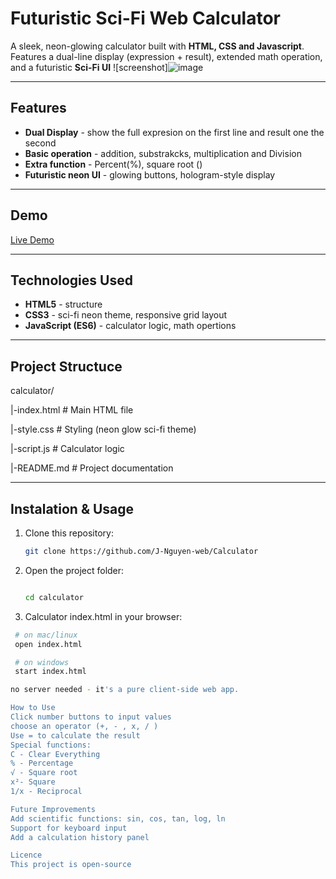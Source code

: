   # Futuristic Sci-Fi Web Calculator

  A sleek, neon-glowing calculator built with **HTML, CSS and Javascript**.
  Features a dual-line display (expression + result), extended math operation, and a futuristic **Sci-Fi UI**
  ![screenshot]<img alt="image" src="[https://ibb.co/rKtM5ySH]" />

  ---

  ## Features

  - **Dual Display** - show the full expresion on the first line and result one the second
  - **Basic operation** - addition, substrakcks, multiplication and Division
  - **Extra function** - Percent(%), square root ()
  - **Futuristic neon UI** - glowing buttons, hologram-style display

  ---

  ## Demo

  [Live Demo](https://j-nguyen-web.github.io/Calculator/)

  ---

  ## Technologies Used

  - **HTML5** - structure
  - **CSS3** - sci-fi neon theme, responsive grid layout
  - **JavaScript (ES6)** - calculator logic, math opertions
  
  ---

## Project Structuce

calculator/

|-index.html # Main HTML file

|-style.css # Styling (neon glow sci-fi theme)

|-script.js # Calculator logic

|-README.md # Project documentation

---

## Instalation & Usage

1. Clone this repository:
   ```bash
   git clone https://github.com/J-Nguyen-web/Calculator
   
2. Open the project folder:
   ```bash

   cd calculator

3. Calculator index.html in your browser:
  ```bash
   # on mac/linux
   open index.html

   # on windows
   start index.html

no server needed - it's a pure client-side web app.

How to Use
Click number buttons to input values
choose an operator (+, - , x, / )
Use = to calculate the result
Special functions:
  C - Clear Everything
  % - Percentage
  √ - Square root
  x²- Square
  1/x - Reciprocal

Future Improvements
  Add scientific functions: sin, cos, tan, log, ln
  Support for keyboard input
  Add a calculation history panel

Licence
This project is open-source
